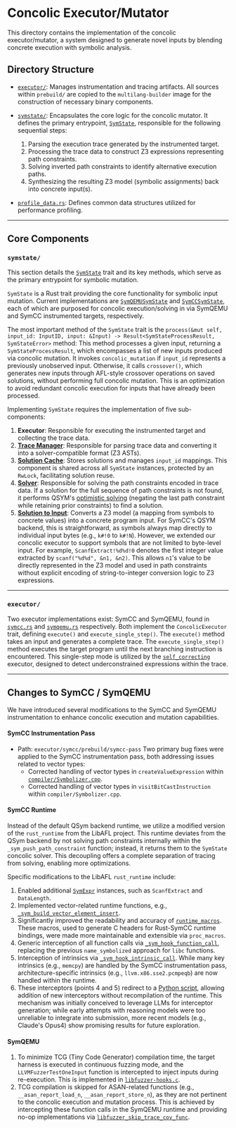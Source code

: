 # Concolic Executor/Mutator

This directory contains the implementation of the concolic executor/mutator, a system designed to generate novel inputs by blending concrete execution with symbolic analysis.

## Directory Structure

* [`executor/`](executor/): Manages instrumentation and tracing artifacts. All sources within `prebuild/` are copied to the `multilang-builder` image for the construction of necessary binary components. 

* [`symstate/`](symstate/): Encapsulates the core logic for the concolic mutator. It defines the primary entrypoint, [`SymState`](symstate/mod.rs), responsible for the following sequential steps:
    1.  Parsing the execution trace generated by the instrumented target.
    2.  Processing the trace data to construct Z3 expressions representing path constraints.
    3.  Solving inverted path constraints to identify alternative execution paths.
    4.  Synthesizing the resulting Z3 model (symbolic assignments) back into concrete input(s).

* [`profile_data.rs`](profile_data.rs): Defines common data structures utilized for performance profiling.

---

## Core Components

### `symstate/`

This section details the [`SymState`](symstate/mod.rs) trait and its key methods, which serve as the primary entrypoint for symbolic mutation.

`SymState` is a Rust trait providing the core functionality for symbolic input mutation. Current implementations are [`SymQEMUSymState`](symstate/symcc_symqemu/symqemu.rs) and [`SymCCSymState`](symstate/symcc_symqemu/symcc.rs), each of which are purposed for concolic execution/solving in via SymQEMU and SymCC instrumented targets, respectively.

The most important method of the `SymState` trait is the `process(&mut self, input_id: InputID, input: &Input) -> Result<SymStateProcessResult, SymStateError>` method:
    This method processes a given input, returning a `SymStateProcessResult`, which encompasses a list of new inputs produced via concolic mutation. It invokes `concolic_mutation` if `input_id` represents a previously unobserved input. Otherwise, it calls `crossover()`, which generates new inputs through AFL-style crossover operations on saved solutions, without performing full concolic mutation. This is an optimization to avoid redundant concolic execution for inputs that have already been processed.

Implementing `SymState` requires the implementation of five sub-components:

1.  **Executor**: Responsible for executing the instrumented target and collecting the trace data.
2.  **[Trace Manager](symstate/common/trace_manager.rs)**: Responsible for parsing trace data and converting it into a solver-compatible format (Z3 ASTs).
3.  **[Solution Cache](symstate/common/solution_cache.rs)**: Stores solutions and manages `input_id` mappings. This component is shared across all `SymState` instances, protected by an `RwLock`, facilitating solution reuse.
4.  **[Solver](symstate/common/solver.rs)**: Responsible for solving the path constraints encoded in trace data. If a solution for the full sequence of path constraints is not found, it performs QSYM's [optimistic solving](https://www.usenix.org/system/files/conference/usenixsecurity18/sec18-yun.pdf) (negating the last path constraint while retaining prior constraints) to find a solution.
5.  **[Solution to Input](symstate/common/solution_to_input.rs)**: Converts a Z3 model (a mapping from symbols to concrete values) into a concrete program input. For SymCC's QSYM backend, this is straightforward, as symbols always map directly to individual input bytes (e.g., `k#!0` to `k#!N`). However, we extended our concolic executor to support symbols that are not limited to byte-level input. For example, `ScanfExtract!%d%d!0` denotes the first integer value extracted by `scanf("%d%d", &n1, &n2)`. This allows `n1`'s value to be directly represented in the Z3 model and used in path constraints without explicit encoding of string-to-integer conversion logic to Z3 expressions.

---

### `executor/`

Two executor implementations exist: SymCC and SymQEMU, found in [`symcc.rs`](executor/symcc/symcc.rs) and [`symqemu.rs`](executor/symcc/symqemu.rs) respectively. Both implement the `ConcolicExecutor` trait, defining `execute()` and `execute_single_step()`. The `execute()` method takes an input and generates a complete trace. The `execute_single_step()` method executes the target program until the next branching instruction is encountered. This single-step mode is utilized by the [`self_correcting`](symstate/self_correction.rs) executor, designed to detect underconstrained expressions within the trace.

---

## Changes to SymCC / SymQEMU

We have introduced several modifications to the SymCC and SymQEMU instrumentation to enhance concolic execution and mutation capabilities.

#### SymCC Instrumentation Pass

* Path: `executor/symcc/prebuild/symcc-pass`
    Two primary bug fixes were applied to the SymCC instrumentation pass, both addressing issues related to vector types:
    * Corrected handling of vector types in `createValueExpression` within [`compiler/Symbolizer.cpp`](executor/symcc/prebuild/symcc-pass/compiler/Symbolizer.cpp).
    * Corrected handling of vector types in `visitBitCastInstruction` within `compiler/Symbolizer.cpp`.

#### SymCC Runtime

Instead of the default QSym backend runtime, we utilize a modified version of the `rust_runtime` from the LibAFL project. This runtime deviates from the QSym backend by not solving path constraints internally within the `_sym_push_path_constraint` function; instead, it returns them to the `SymState` concolic solver. This decoupling offers a complete separation of tracing from solving, enabling more optimizations.

Specific modifications to the LibAFL `rust_runtime` include:

1.  Enabled additional [`SymExpr`](executor/symcc/prebuild/LibAFL/libafl/src/observers/concolic/sym_expr.rs) instances, such as `ScanfExtract` and `DataLength`.
2.  Implemented vector-related runtime functions, e.g., [`_sym_build_vector_element_insert`](executor/symcc/prebuild/LibAFL/libafl_concolic/symcc_runtime/src/lib.rs).
3.  Significantly improved the readability and accuracy of [`runtime_macros`](executor/symcc/prebuild/LibAFL/libafl_concolic/symcc_runtime_macros/src/lib.rs). These macros, used to generate C headers for Rust-SymCC runtime bindings, were made more maintainable and extensible via `proc_macros`.
4.  Generic interception of all function calls via [`_sym_hook_function_call`](executor/symcc/prebuild/LibAFL/libafl_concolic/symcc_runtime/src/function_call_hook/mod.rs), replacing the previous `name_symbolized` approach for `libc` functions.
5.  Interception of intrinsics via [`_sym_hook_intrinsic_call`](executor/symcc/prebuild/LibAFL/libafl_concolic/symcc_runtime/src/lib.rs). While many key intrinsics (e.g., `memcpy`) are handled by the SymCC instrumentation pass, architecture-specific intrinsics (e.g., `llvm.x86.sse2.pcmpeqb`) are now handled within the runtime.
6.  These interceptors (points 4 and 5) redirect to a [Python script](symstate/hook_basic.py), allowing addition of new interceptors without recompilation of the runtime. This mechanism was initially conceived to leverage LLMs for interceptor generation; while early attempts with reasoning models were too unreliable to integrate into submission, more recent models (e.g., Claude's Opus4) show promising results for future exploration.

#### SymQEMU

1.  To minimize TCG (Tiny Code Generator) compilation time, the target harness is executed in continuous fuzzing mode, and the `LLVMFuzzerTestOneInput` function is intercepted to inject inputs during re-execution. This is implemented in [`libfuzzer-hooks.c`](executor/symcc/prebuild/symqemu-multilang/accel/tcg/libfuzzer/libfuzzer-hooks.c).
2.  TCG compilation is skipped for ASAN-related functions (e.g., `__asan_report_load_n`, `__asan_report_store_n`), as they are not pertinent to the concolic execution and mutation process. This is achieved by intercepting these function calls in the SymQEMU runtime and providing no-op implementations via [`libfuzzer_skip_trace_cov_func`](executor/symcc/prebuild/symqemu-multilang/accel/tcg/libfuzzer/libfuzzer-hooks.c).
